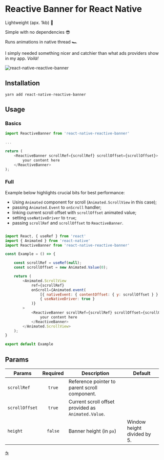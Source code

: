 # Reactive Banner for React Native
Lightweight (apx. 1kb) 🤏 

Simple with no dependencies 😎 

Runs animations in native thread 🏎

I simply needed something nicer and catchier than what ads providers show in my app. _Voilà!_

![react-native-reactive-banner](https://user-images.githubusercontent.com/45104241/77213869-b5acc600-6b0c-11ea-8a46-e628dbffb77a.gif)

## Installation

```
yarn add react-native-reactive-banner
```

## Usage

### Basics
```js
import ReactiveBanner from 'react-native-reactive-banner'

...

return (
	<ReactiveBanner scrollRef={scrollRef} scrollOffset={scrollOffset}>
		your content here
	</ReactiveBanner>
);
```

### Full
Example below highlights crucial bits for best performance:
* Using `Animated` component for scroll (`Animated.ScrollView` in this case);
* passing `Animated.Event` to `onScroll` handler;
* linking current scroll offset with `scrollOffset` animated value;
* setting `useNativeDriver` to `true`;
* passing `scrollRef` and `scrollOffset` to `ReactiveBanner`.

```js

import React, { useRef } from 'react'
import { Animated } from 'react-native'
import ReactiveBanner from 'react-native-reactive-banner'

const Example = () => {

	const scrollRef = useRef(null);
	const scrollOffset = new Animated.Value(0);

	return (
		<Animated.ScrollView
			ref={scrollRef}
			onScroll={Animated.event(
				[{ nativeEvent: { contentOffset: { y: scrollOffset } } }],
				{ useNativeDriver: true }
			)}
		>
			<ReactiveBanner scrollRef={scrollRef} scrollOffset={scrollOffset}>
				your content here
			</ReactiveBanner>
		</Animated.ScrollView>
	);
}

export default Example

```

## Params
| Params                | Required          | Description  | Default      |
| --------------------- |:-------------:| ------------ | ------------ |
| `scrollRef` | `true`     | Reference pointer to parent scroll component.      ||
| `scrollOffset`  | `true`     |Current scroll offset provided as `Animated.Value`.||
| `height`    | `false`     |Banner height (in `px`)| Window height divided by 5. |

[☕](https://www.buymeacoffee.com/404html)
